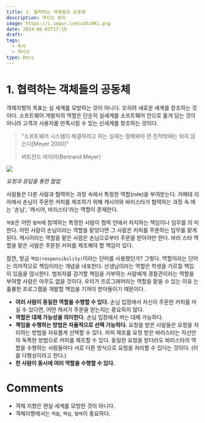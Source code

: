 ```yaml
---
title: 1. 협력하는 객체들의 공동체
description: 객사오 정리
image: https://i.imgur.com/a1hz0Ki.png
date: 2024-06-02T17:19
draft:
tags:
  - 독서
  - 객사오
type: Docs
---
```


# 1. 협력하는 객체들의 공동체

객체지향의 목표는 실 세계를 모방하는 것이 아니다. 오히려 새로운 세계를 창조하는 것이다. 소프트웨어 개발자의 역할은 단순히 실세계를 소프트웨어 안으로 옮겨 담는 것이 아니라 고객과 사용자를 만족시킬 수 있는 신세계를 창조하는 것이다.

> "소프트웨어 시스템이 해결하려고 하는 실재는 잘해봐야 먼 친척밖에는 되지 않는다[Meyer 2000]"
>
> 버트란드 마이어(Bertrand Meyer)

![](https://i.imgur.com/ng3E1I4.png)

_요청과 응답을 통한 협업_

사람들은 다른 사람과 협력하는 과정 속에서 특정한 역할(role)을 부여받는다. 카페테 리아에서 손님이 주문한 커피를 제조하기 위해 캐시어와 바리스타가 협력하는 과정 속 에는 '손님', '캐시어, 바리스타'라는 역할이 존재한다.

`역할`은 어떤 `협력`에 참여하는 특정한 사람이 협력 안에서 차지하는 책임이나 임무를 의 미한다. 어떤 사람이 손님이라는 역할을 맡았다면 그 사람은 커피를 주문하는 임무를 맡게 된다. 캐시어라는 역할을 맡은 사람은 손님으로부터 주문을 받아야만 한다. 바리 스타 역할을 맡은 사람은 주문된 커피를 제조해야 할 책임이 있다.

잠깐, 방금 `책임(responsibility)`이라는 단어를 사용했던가? 그렇다. 역할이라는 단어 는 의미적으로 책임이라는 개념을 내포한다. 선생님이라는 역할은 학생을 가르칠 책임 이 있음을 암시한다. 범죄자를 검거할 책임을 거부하는 사람에게 경찰관이라는 역할을 부여할 사람은 아무도 없을 것이다. 우리가 프로그래머라는 역할을 맡을 수 있는 이유 는 훌륭한 프로그램을 개발할 책임을 기꺼이 받아들이기 때문이다.

- **여러 사람이 동일한 역할을 수행할 수 있다.** 손님 입장에서 자신이 주문한 커피를 마실 수 있다면, 어떤 캐셔가 주문을 받는지는 중요하지 않다.
- **역할은 대체 가능성을 의미한다.** 손님 입장에서 켜는 대체 가능하다.
- **책임을 수행하는 방법은 자율적으로 선택 가능하다.** 요청을 받은 사람들은 요청을 처리하는 방법을 자유롭게 선택할 수 있다. 커피 제조를 요청 받은 바리스타는 자신만의 독특한 방법으로 커피를 제조할 수 있다. 동일한 요청을 받더라도 바리스타의 역할을 수행하는 사람들마다 서로 다른 방식으로 요청을 처리할 수 있다는 것이다. (이를 다형성이라고 한다.)
- **한 사람이 동시에 여러 역할을 수행할 수 있다.**

# Comments

- 객체 지향은 현실 세계를 모방한 것이 아니다.
- 객체지향에서는 `역할`, `책임`, `협력`이 중요하다.
